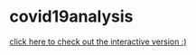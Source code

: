 # covid19analysis
[click here to check out the interactive version :)](https://nbviewer.jupyter.org/github/sssandan/covid19analysis/blob/main/lab09.ipynb)
